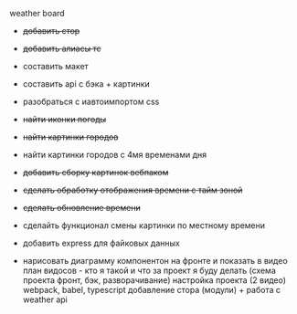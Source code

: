 weather board
- ~~добавить стор~~
- ~~добавить алиасы тс~~

- составить макет

- составить api с бэка + картинки
- разобраться с иавтоимпортом css
- ~~найти иконки погоды~~
- ~~найти картинки городов~~
- найти картинки городов с 4мя временами дня
- ~~добавить сборку картинок вебпаком~~
- ~~сделать обработку отображения времени с тайм зоной~~
- ~~сделать обновление времени~~
- сделайть функционал смены картинки по местному времени
- добавить express для файковых данных
- нарисовать диаграмму компонентон на фронте и показать в видео
 план видосов -
 кто я такой и что за проект я буду делать (схема проекта фронт, бэк, разворачивание)
 настройка проекта (2 видео) webpack, babel, typescript
добавление стора (модули) + работа с weather api

